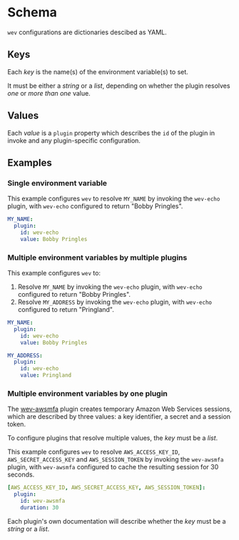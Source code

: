 # Schema

`wev` configurations are dictionaries descibed as YAML.

## Keys

Each _key_ is the name(s) of the environment variable(s) to set.

It must be either a _string_ or a _list_, depending on whether the plugin resolves _one_ or _more than one_ value.

## Values

Each _value_ is a `plugin` property which describes the `id` of the plugin in invoke and any plugin-specific configuration.

## Examples

### Single environment variable

This example configures `wev` to resolve `MY_NAME` by invoking the `wev-echo` plugin, with `wev-echo` configured to return "Bobby Pringles".

```yaml
MY_NAME:
  plugin:
    id: wev-echo
    value: Bobby Pringles
```

### Multiple environment variables by multiple plugins

This example configures `wev` to:

1. Resolve `MY_NAME` by invoking the `wev-echo` plugin, with `wev-echo` configured to return "Bobby Pringles".
1. Resolve `MY_ADDRESS` by invoking the `wev-echo` plugin, with `wev-echo` configured to return "Pringland".

```yaml
MY_NAME:
  plugin:
    id: wev-echo
    value: Bobby Pringles

MY_ADDRESS:
  plugin:
    id: wev-echo
    value: Pringland
```

### Multiple environment variables by one plugin

The [wev-awsmfa](/plugins/wev-awsmfa) plugin creates temporary Amazon Web Services sessions, which are described by three values: a key identifier, a secret and a session token.

To configure plugins that resolve multiple values, the _key_ must be a _list_.

This example configures `wev` to resolve `AWS_ACCESS_KEY_ID`, `AWS_SECRET_ACCESS_KEY` and `AWS_SESSION_TOKEN` by invoking the `wev-awsmfa` plugin, with `wev-awsmfa` configured to cache the resulting session for 30 seconds.

```yaml
[AWS_ACCESS_KEY_ID, AWS_SECRET_ACCESS_KEY, AWS_SESSION_TOKEN]:
  plugin:
    id: wev-awsmfa
    duration: 30
```

Each plugin's own documentation will describe whether the _key_ must be a _string_ or a _list_.
